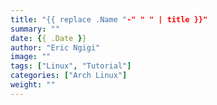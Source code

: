 ```yaml
---
title: "{{ replace .Name "-" " " | title }}"
summary: ""
date: {{ .Date }}
author: "Eric Ngigi"
image: ""
tags: ["Linux", "Tutorial"]
categories: ["Arch Linux"]
weight: ""
---
```

